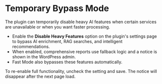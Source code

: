 # Temporary Bypass Mode

The plugin can temporarily disable heavy AI features when certain services are unavailable or when you
want faster processing.

- Enable the **Disable Heavy Features** option on the plugin's settings page to bypass AI enrichment,
    RAG searches, and intelligent recommendations.
- When enabled, comprehensive reports use fallback logic and a notice is shown in the WordPress admin.
- Fast Mode also bypasses these features automatically.

To re-enable full functionality, uncheck the setting and save. The notice will disappear after the next
page load.
